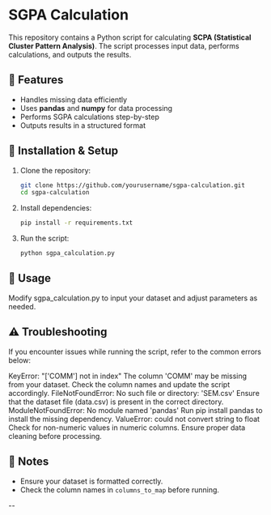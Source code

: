# SGPA Calculation

This repository contains a Python script for calculating **SCPA (Statistical Cluster Pattern Analysis)**. The script processes input data, performs calculations, and outputs the results.

## 📌 Features
- Handles missing data efficiently
- Uses **pandas** and **numpy** for data processing
- Performs SGPA calculations step-by-step
- Outputs results in a structured format

## 🚀 Installation & Setup

1. Clone the repository:
   ```bash
   git clone https://github.com/yourusername/sgpa-calculation.git
   cd sgpa-calculation
   ```

2. Install dependencies:
   ```bash
   pip install -r requirements.txt
   ```

3. Run the script:
   ```bash
   python sgpa_calculation.py
   ```

## 📝 Usage

Modify sgpa_calculation.py to input your dataset and adjust parameters as needed.

## ⚠️ Troubleshooting

If you encounter issues while running the script, refer to the common errors below:

KeyError: "['COMM'] not in index"
The column 'COMM' may be missing from your dataset. Check the column names and update the script accordingly.
FileNotFoundError: No such file or directory: 'SEM.csv'
Ensure that the dataset file (data.csv) is present in the correct directory.
ModuleNotFoundError: No module named 'pandas'
Run pip install pandas to install the missing dependency.
ValueError: could not convert string to float
Check for non-numeric values in numeric columns. Ensure proper data cleaning before processing.


## 📌 Notes
- Ensure your dataset is formatted correctly.
- Check the column names in `columns_to_map` before running.

--
